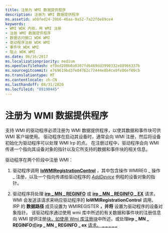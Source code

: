```yaml
---
title: 注册为 WMI 数据提供程序
description: 注册为 WMI 数据提供程序
ms.assetid: a08fed24-20b6-46aa-9a52-7a22f0e89ce4
keywords:
- WMI WDK 内核，用 WMI 注册
- 注册 WMI 数据提供程序
- 数据访问接口 WDK WMI
- 驱动程序注册 WDK WMI
- 事件块 WDK WMI
- 阻止 WDK WMI
ms.date: 06/16/2017
ms.localizationpriority: medium
ms.openlocfilehash: ef0ed280b0a0307fd6469dd3990332e88966337b
ms.sourcegitcommit: e769619bd37e04762c77444e8b4ce9fe86ef09cb
ms.translationtype: MT
ms.contentlocale: zh-CN
ms.lasthandoff: 08/31/2020
ms.locfileid: "89190445"
---
```

# <a name="registering-as-a-wmi-data-provider"></a>注册为 WMI 数据提供程序





支持 WMI 的驱动程序必须注册为 WMI 数据提供程序，以使其数据和事件块可供 WMI 客户端使用。 驱动程序在启动其设备时，通常会向 WMI 注册，然后将设备初始化为驱动程序可以处理 WMI Irp 的点。 在注册过程中，驱动程序会向 WMI 传递一个指向其设备对象的指针以及它所支持的数据和事件块的相关信息。

驱动程序在两个阶段中注册 WMI：

1.  驱动程序调用 [**IoWMIRegistrationControl**](/windows-hardware/drivers/ddi/wdm/nf-wdm-iowmiregistrationcontrol) ，其中包含操作 WMIREG \_ 操作 \_ 注册，以及一个指向传递给驱动程序的 [*AddDevice*](/windows-hardware/drivers/ddi/wdm/nc-wdm-driver_add_device) 例程的设备对象的指针。

2.  驱动程序将处理 [**irp \_ MN \_ REGINFO**](./irp-mn-reginfo.md) 或 [**irp \_ MN \_ REGINFO \_ EX**](./irp-mn-reginfo-ex.md) 请求，WMI 会发送该请求来响应驱动程序的 **IoWMIRegistrationControl** 调用。 IRP 的 **数据路径** 成员设置为 WMIREGISTER **，并将** 设置为驱动程序的设备对象指针。 该驱动程序通过使用 wmi 库中所述的有关数据和事件块的注册信息向 WMI 提供注册[块，如使用 Wmi 库注册块](using-the-wmi-library-to-register-blocks.md)中所述，或处理**irp \_ MN \_ REGINFO**或**irp \_ MN \_ REGINFO \_ ex** [请求。 \_ \_ \_ \_ \_ ](handling-irp-mn-reginfo-and-irp-mn-reginfo-ex-to-register-blocks.md)

 

